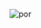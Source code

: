 ![por](https://github.com/MarceloBRj1/MarceloBRj1.github.io/assets/131809837/d56f3ac2-308d-4394-9207-09e8ec4e8dfd)
